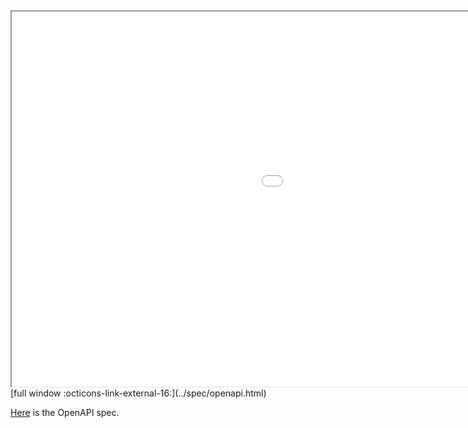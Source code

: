 <iframe width="1400" height="600" src="../spec/openapi.html"></iframe>
[full window :octicons-link-external-16:](../spec/openapi.html)

[Here](../spec/openapi.json) is the OpenAPI spec.
